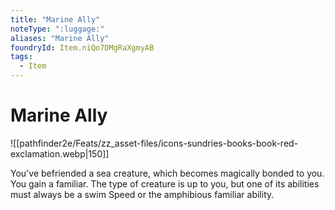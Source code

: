 ```yaml
---
title: "Marine Ally"
noteType: ":luggage:"
aliases: "Marine Ally"
foundryId: Item.niQo7DMgRaXgmyAB
tags:
  - Item
---
```


# Marine Ally
![[pathfinder2e/Feats/zz_asset-files/icons-sundries-books-book-red-exclamation.webp|150]]

You've befriended a sea creature, which becomes magically bonded to you. You gain a familiar. The type of creature is up to you, but one of its abilities must always be a swim Speed or the amphibious familiar ability.
